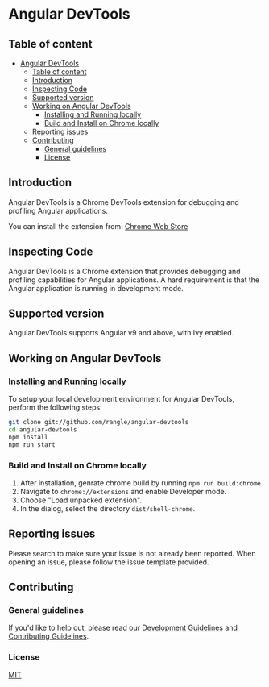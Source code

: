 # Angular DevTools

## Table of content

- [Angular DevTools](#angular-devtools)
  - [Table of content](#table-of-content)
  - [Introduction](#introduction)
  - [Inspecting Code](#inspecting-code)
  - [Supported version](#supported-version)
  - [Working on Angular DevTools](#working-on-angular-devtools)
    - [Installing and Running locally](#installing-and-running-locally)
    - [Build and Install on Chrome locally](#build-and-install-on-chrome-locally)
  - [Reporting issues](#reporting-issues)
  - [Contributing](#contributing)
    - [General guidelines](#general-guidelines)
    - [License](#license)

## Introduction

Angular DevTools is a Chrome DevTools extension for debugging and profiling Angular applications.

You can install the extension from: [Chrome Web Store](#)

## Inspecting Code

Angular DevTools is a Chrome extension that provides debugging and profiling capabilities for Angular applications. A hard requirement is that the Angular application is running in development mode.

## Supported version

Angular DevTools supports Angular v9 and above, with Ivy enabled.

## Working on Angular DevTools

### Installing and Running locally

To setup your local development environment for Angular DevTools, perform the following steps:

```bash
git clone git://github.com/rangle/angular-devtools
cd angular-devtools
npm install
npm run start
```

### Build and Install on Chrome locally

1. After installation, genrate chrome build by running `npm run build:chrome`
2. Navigate to `chrome://extensions` and enable Developer mode.
3. Choose "Load unpacked extension".
4. In the dialog, select the directory `dist/shell-chrome`.

## Reporting issues

Please search to make sure your issue is not already been reported. When opening an issue, please follow the issue template provided.

## Contributing

### General guidelines

If you'd like to help out, please read our [Development Guidelines](DEVELOPING.md) and [Contributing Guidelines](CONTRIBUTING.md).

### License

[MIT](LICENSE)
